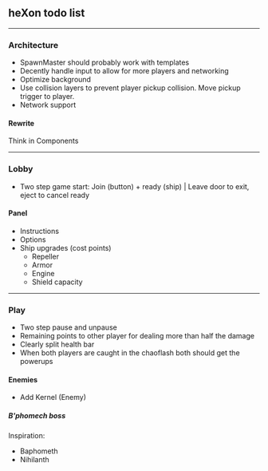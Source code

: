 ## heXon todo list

-----------------------

### Architecture

- SpawnMaster should probably work with templates
- Decently handle input to allow for more players and networking
- Optimize background
- Use collision layers to prevent player pickup collision. Move pickup trigger to player.
- Network support

#### Rewrite

Think in Components

-----------------------

### Lobby

- Two step game start: Join (button) + ready (ship) | Leave door to exit, eject to cancel ready

#### Panel

- Instructions
- Options
- Ship upgrades (cost points)
   * Repeller
   * Armor
   * Engine
   * Shield capacity

-----------------------

### Play

- Two step pause and unpause
- Remaining points to other player for dealing more than half the damage
- Clearly split health bar
- When both players are caught in the chaoflash both should get the powerups

#### Enemies

- Add Kernel (Enemy)

##### B'phomech boss

Inspiration:

- Baphometh
- Nihilanth
